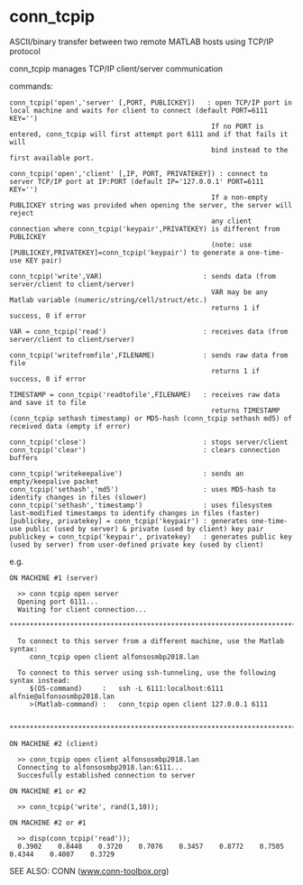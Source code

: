 # conn_tcpip
ASCII/binary transfer between two remote MATLAB hosts using TCP/IP protocol



  conn_tcpip manages TCP/IP client/server communication
 
  commands:
  
    conn_tcpip('open','server' [,PORT, PUBLICKEY])   : open TCP/IP port in local machine and waits for client to connect (default PORT=6111 KEY='')
                                                      If no PORT is entered, conn_tcpip will first attempt port 6111 and if that fails it will
                                                      bind instead to the first available port. 
 
    conn_tcpip('open','client' [,IP, PORT, PRIVATEKEY]) : connect to server TCP/IP port at IP:PORT (default IP='127.0.0.1' PORT=6111 KEY='')
                                                      If a non-empty PUBLICKEY string was provided when opening the server, the server will reject 
                                                      any client connection where conn_tcpip('keypair',PRIVATEKEY) is different from PUBLICKEY
                                                      (note: use [PUBLICKEY,PRIVATEKEY]=conn_tcpip('keypair') to generate a one-time-use KEY pair)
 
    conn_tcpip('write',VAR)                         : sends data (from server/client to client/server)
                                                      VAR may be any Matlab variable (numeric/string/cell/struct/etc.)
                                                      returns 1 if success, 0 if error
 
    VAR = conn_tcpip('read')                        : receives data (from server/client to client/server)
 
    conn_tcpip('writefromfile',FILENAME)            : sends raw data from file 
                                                      returns 1 if success, 0 if error
 
    TIMESTAMP = conn_tcpip('readtofile',FILENAME)   : receives raw data and save it to file 
                                                      returns TIMESTAMP (conn_tcpip sethash timestamp) or MD5-hash (conn_tcpip sethash md5) of received data (empty if error)
 
    conn_tcpip('close')                             : stops server/client
    conn_tcpip('clear')                             : clears connection buffers
 
    conn_tcpip('writekeepalive')                    : sends an empty/keepalive packet
    conn_tcpip('sethash','md5')                     : uses MD5-hash to identify changes in files (slower)
    conn_tcpip('sethash','timestamp')               : uses filesystem last-modified timestamps to identify changes in files (faster)
    [publickey, privatekey] = conn_tcpip('keypair') : generates one-time-use public (used by server) & private (used by client) key pair
    publickey = conn_tcpip('keypair', privatekey)   : generates public key (used by server) from user-defined private key (used by client)
 
  e.g.
 
    ON MACHINE #1 (server)
 
      >> conn tcpip open server
      Opening port 6111...
      Waiting for client connection...
      *************************************************************************************************************
  
      To connect to this server from a different machine, use the Matlab syntax:
         conn_tcpip open client alfonsosmbp2018.lan
  
      To connect to this server using ssh-tunneling, use the following syntax instead:
         $(OS-command)     :   ssh -L 6111:localhost:6111 alfnie@alfonsosmbp2018.lan
         >(Matlab-command) :   conn_tcpip open client 127.0.0.1 6111
  
      *************************************************************************************************************
 
    ON MACHINE #2 (client)
 
      >> conn_tcpip open client alfonsosmbp2018.lan
      Connecting to alfonsosmbp2018.lan:6111...
      Succesfully established connection to server
 
    ON MACHINE #1 or #2
    
      >> conn_tcpip('write', rand(1,10));
 
    ON MACHINE #2 or #1
    
      >> disp(conn_tcpip('read'));
      0.3902    0.8448    0.3720    0.7076    0.3457    0.8772    0.7505    0.4344    0.4007    0.3729
      
      
SEE ALSO: CONN (www.conn-toolbox.org)


